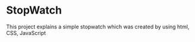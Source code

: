 # StopWatch
This project explains a simple stopwatch which was created by using html, CSS, JavaScript
